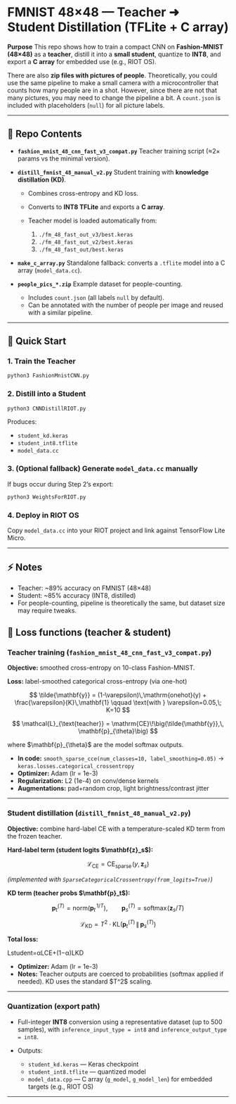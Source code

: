 # FMNIST 48×48 — Teacher ➜ Student Distillation (TFLite + C array)

**Purpose**
This repo shows how to train a compact CNN on **Fashion-MNIST (48×48)** as a **teacher**, distill it into a **small student**, quantize to **INT8**, and export a **C array** for embedded use (e.g., RIOT OS).

There are also **zip files with pictures of people**. Theoretically, you could use the same pipeline to make a small camera with a microcontroller that counts how many people are in a shot. However, since there are not that many pictures, you may need to change the pipeline a bit. A `count.json` is included with placeholders (`null`) for all picture labels.

---

## 📂 Repo Contents

* **`fashion_mnist_48_cnn_fast_v3_compat.py`**
  Teacher training script (≈2× params vs the minimal version).

* **`distill_fmnist_48_manual_v2.py`**
  Student training with **knowledge distillation (KD)**.

  * Combines cross-entropy and KD loss.
  * Converts to **INT8 TFLite** and exports a **C array**.
  * Teacher model is loaded automatically from:

    1. `./fm_48_fast_out_v3/best.keras`
    2. `./fm_48_fast_out_v2/best.keras`
    3. `./fm_48_fast_out/best.keras`

* **`make_c_array.py`**
  Standalone fallback: converts a `.tflite` model into a C array (`model_data.cc`).

* **`people_pics_*.zip`**
  Example dataset for people-counting.

  * Includes `count.json` (all labels `null` by default).
  * Can be annotated with the number of people per image and reused with a similar pipeline.

---

## 🚀 Quick Start

### 1. Train the Teacher

```bash
python3 FashionMnistCNN.py
```

### 2. Distill into a Student

```bash
python3 CNNDistillRIOT.py
```

Produces:

* `student_kd.keras`
* `student_int8.tflite`
* `model_data.cc`

### 3. (Optional fallback) Generate `model_data.cc` manually

If bugs occur during Step 2’s export:

```bash
python3 WeightsForRIOT.py
```

### 4. Deploy in RIOT OS

Copy `model_data.cc` into your RIOT project and link against TensorFlow Lite Micro.

---

## ⚡ Notes

* Teacher: \~89% accuracy on FMNIST (48×48)
* Student: \~85% accuracy (INT8, distilled)
* For people-counting, pipeline is theoretically the same, but dataset size may require tweaks.

## 🧮 Loss functions (teacher & student)

### Teacher training (`fashion_mnist_48_cnn_fast_v3_compat.py`)

**Objective:** smoothed cross-entropy on 10-class Fashion-MNIST.

**Loss:** label-smoothed categorical cross-entropy (via one-hot)

$$
\tilde{\mathbf{y}} = (1-\varepsilon)\,\mathrm{onehot}(y) + \frac{\varepsilon}{K}\,\mathbf{1}
\qquad \text{with } \varepsilon=0.05,\; K=10
$$

$$
\mathcal{L}_{\text{teacher}} = \mathrm{CE}\!\big(\tilde{\mathbf{y}},\, \mathbf{p}_{\theta}\big)
$$

where \$\mathbf{p}\_{\theta}\$ are the model softmax outputs.

* **In code:** `smooth_sparse_cce(num_classes=10, label_smoothing=0.05)` → `keras.losses.categorical_crossentropy`
* **Optimizer:** Adam (lr = 1e-3)
* **Regularization:** L2 (1e-4) on conv/dense kernels
* **Augmentations:** pad+random crop, light brightness/contrast jitter

---

### Student distillation (`distill_fmnist_48_manual_v2.py`)

**Objective:** combine hard-label CE with a temperature-scaled KD term from the frozen teacher.

**Hard-label term (student logits \$\mathbf{z}\_s\$):**

$$
\mathcal{L}_{\text{CE}} = \mathrm{CE}_{\text{sparse}}\!\big(y,\, \mathbf{z}_s\big)
$$

*(implemented with `SparseCategoricalCrossentropy(from_logits=True)`)*

**KD term (teacher probs \$\mathbf{p}\_t\$):**

$$
\mathbf{p}_t^{(T)} = \mathrm{norm}\big(\mathbf{p}_t^{\,1/T}\big),\qquad
\mathbf{p}_s^{(T)} = \mathrm{softmax}\!\big(\mathbf{z}_s/T\big)
$$

$$
\mathcal{L}_{\text{KD}} = T^2 \cdot \mathrm{KL}\left(\mathbf{p}_t^{(T)} \,\middle\|\, \mathbf{p}_s^{(T)}\right)
$$

**Total loss:**

Lstudent​=αLCE​+(1−α)LKD​


* **Optimizer:** Adam (lr = 1e-3)
* **Notes:** Teacher outputs are coerced to probabilities (softmax applied if needed). KD uses the standard \$T^2\$ scaling.

---

### Quantization (export path)

* Full-integer **INT8** conversion using a representative dataset (up to 500 samples), with `inference_input_type = int8` and `inference_output_type = int8`.
* Outputs:

  * `student_kd.keras` — Keras checkpoint
  * `student_int8.tflite` — quantized model
  * `model_data.cpp` — C array (`g_model`, `g_model_len`) for embedded targets (e.g., RIOT OS)

---

